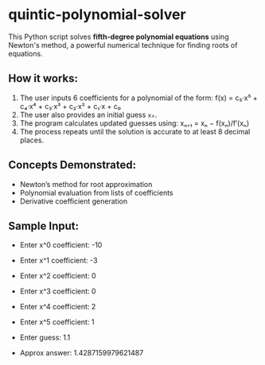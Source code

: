 # quintic-polynomial-solver

This Python script solves **fifth-degree polynomial equations** using Newton's method, a powerful numerical technique for finding roots of equations.

##  How it works:
1. The user inputs 6 coefficients for a polynomial of the form:
 f(x) = c₅·x⁵ + c₄·x⁴ + c₃·x³ + c₂·x² + c₁·x + c₀
2. The user also provides an initial guess `x₀`.
3. The program calculates updated guesses using:
 xₙ₊₁ = xₙ − f(xₙ)/f′(xₙ)
4. The process repeats until the solution is accurate to at least 8 decimal places.

##  Concepts Demonstrated:
- Newton’s method for root approximation
- Polynomial evaluation from lists of coefficients
- Derivative coefficient generation

##  Sample Input:
- Enter x^0 coefficient: -10
- Enter x^1 coefficient: -3
- Enter x^2 coefficient: 0
- Enter x^3 coefficient: 0
- Enter x^4 coefficient: 2
- Enter x^5 coefficient: 1
- Enter guess: 1.1

- Approx answer: 1.4287159979621487

  
